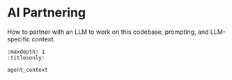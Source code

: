 <!-- 
SPDX-FileCopyrightText: 2024-2025 Pathway Bio, Inc. <https://pwbio.ai>
SPDX-FileContributor: Kimberly Robasky
SPDX-License-Identifier: Apache-2.0
 -->

# AI Partnering

How to partner with an LLM to work on this codebase, prompting, and LLM-specific context.

```{toctree}
:maxdepth: 1
:titlesonly:

agent_context
```

